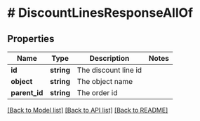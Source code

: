 # # DiscountLinesResponseAllOf

## Properties

Name | Type | Description | Notes
------------ | ------------- | ------------- | -------------
**id** | **string** | The discount line id |
**object** | **string** | The object name |
**parent_id** | **string** | The order id |

[[Back to Model list]](../../README.md#models) [[Back to API list]](../../README.md#endpoints) [[Back to README]](../../README.md)
